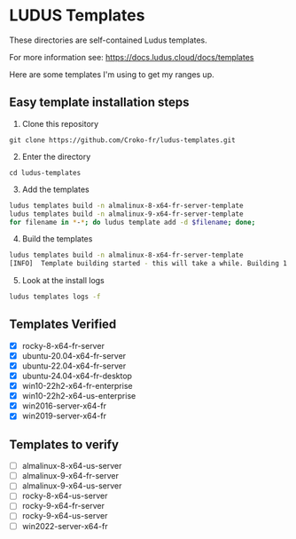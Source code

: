 # LUDUS Templates

These directories are self-contained Ludus templates.

For more information see: https://docs.ludus.cloud/docs/templates

Here are some templates I'm using to get my ranges up.


## Easy template installation steps

1. Clone this repository

`git clone https://github.com/Croko-fr/ludus-templates.git`

2. Enter the directory

`cd ludus-templates`

3. Add the templates

```bash
ludus templates build -n almalinux-8-x64-fr-server-template
ludus templates build -n almalinux-9-x64-fr-server-template
for filename in *-*; do ludus template add -d $filename; done;
```

4. Build the templates

```bash
ludus templates build -n almalinux-8-x64-fr-server-template
[INFO]  Template building started - this will take a while. Building 1 template(s) at a time.
```

5. Look at the install logs

```bash
ludus templates logs -f
```

## Templates Verified

- [x] rocky-8-x64-fr-server
- [x] ubuntu-20.04-x64-fr-server
- [x] ubuntu-22.04-x64-fr-server
- [x] ubuntu-24.04-x64-fr-desktop
- [x] win10-22h2-x64-fr-enterprise
- [x] win10-22h2-x64-us-enterprise
- [x] win2016-server-x64-fr
- [x] win2019-server-x64-fr

## Templates to verify

- [ ] almalinux-8-x64-us-server
- [ ] almalinux-9-x64-fr-server
- [ ] almalinux-9-x64-us-server
- [ ] rocky-8-x64-us-server
- [ ] rocky-9-x64-fr-server
- [ ] rocky-9-x64-us-server
- [ ] win2022-server-x64-fr
